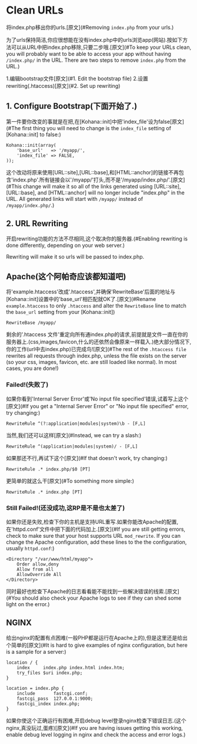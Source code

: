 # Clean URLs

将index.php移出你的urls.[原文](#Removing `index.php` from your urls.)

为了urls保持简洁,你应很想能在没有index.php中的urls浏览app(网站).按如下方法可以从URL中把index.php移除,只要二步哦.[原文](#To keep your URLs clean, you will probably want to be able to access your app without having `/index.php/` in the URL. There are two steps to remove `index.php` from the URL.)

1.编辑bootstrap文件[原文](#1. Edit the bootstrap file)
2.设置rewriting(.htaccess)[原文](#2. Set up rewriting)

## 1. Configure Bootstrap(下面开始了.)

第一件要你改变的事就是在把,在[Kohana::init]中把'index_file'设为false[原文](#The first thing you will need to change is the `index_file` setting of [Kohana::init] to false:)

    Kohana::init(array(
        'base_url'   => '/myapp/',
        'index_file' => FALSE,
    ));

这个改动将原来使用[URL::site],[URL::base],和[HTML::anchor]的链接不再包含'index.php'.所有链接会以'/myapp/'打头,而不是'/myapp/index.php/'.[原文](#This change will make it so all of the links generated using [URL::site], [URL::base], and [HTML::anchor] will no longer include "index.php" in the URL. All generated links will start with `/myapp/` instead of `/myapp/index.php/`.)

## 2. URL Rewriting

开启rewriting功能的方法不尽相同,这个取决你的服务器.(#Enabling rewriting is done differently, depending on your web server.)

Rewriting will make it so urls will be passed to index.php.

## Apache(这个阿帕奇应该都知道吧)

将'example.htaccess'改成'.htaccess',并确保'RewriteBase'后面的地址与[Kohana::init]设置中的'base_url'相匹配就OK了.[原文](#Rename `example.htaccess` to only `.htaccess` and alter the `RewriteBase` line to match the `base_url` setting from your [Kohana::init])

    RewriteBase /myapp/

剩余的'.htaccess 文件'重定向所有通index.php的请求,前提就是文件一直在你的服务器上.(css,images,favicon,什么的还依然会像原来一样载入.)绝大部分情况下,你的工作(url中去index.php)已完成鸟![原文](#The rest of the `.htaccess file` rewrites all requests through index.php, unless the file exists on the server (so your css, images, favicon, etc. are still loaded like normal).  In most cases, you are done!)

### Failed!(失败了)

如果你看到'Internal Server Error'或'No input file specified'错误,试着写上这个[原文](#If you get a "Internal Server Error" or "No input file specified" error, try changing:)

    RewriteRule ^(?:application|modules|system)\b - [F,L]

当然,我们还可以这样[原文](#Instead, we can try a slash:)

    RewriteRule ^(application|modules|system)/ - [F,L]

如果那还不行,再试下这个[原文](#If that doesn't work, try changing:)

    RewriteRule .* index.php/$0 [PT]

更简单的就这么干[原文](#To something more simple:)

    RewriteRule .* index.php [PT]

### Still Failed!(还没成功,这RP是不是也太差了)

如果你还是失败,检查下你的主机是支持URL重写.如果你能改Apache的配置,在'httpd.conf'文件中把下面的代码加上.[原文](#If you are still getting errors, check to make sure that your host supports URL `mod_rewrite`. If you can change the Apache configuration, add these lines to the the configuration, usually `httpd.conf`:)

    <Directory "/var/www/html/myapp">
        Order allow,deny
        Allow from all
        AllowOverride All
    </Directory>

同时最好也检查下Apache的日志看看能不能找到一些解决错误的线索.[原文](#You should also check your Apache logs to see if they can shed some light on the error.)

## NGINX

给出nginx的配置有点困难(一般PHP都是运行在Apache上的),但是这里还是给出个简单的[原文](#It is hard to give examples of nginx configuration, but here is a sample for a server:)

    location / {
        index     index.php index.html index.htm;
        try_files $uri index.php;
    }

    location = index.php {
        include       fastcgi.conf;
        fastcgi_pass  127.0.0.1:9000;
        fastcgi_index index.php;
    }

如果你使这个正确运行有困难,开启debug level登录nginx检查下错误日志.(这个nginx,真没玩过,蛋疼)[原文](#If you are having issues getting this working, enable debug level logging in nginx and check the access and error logs.)
